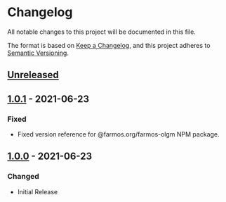 # Changelog
All notable changes to this project will be documented in this file.

The format is based on [Keep a Changelog](https://keepachangelog.com/en/1.0.0/),
and this project adheres to [Semantic Versioning](https://semver.org/spec/v2.0.0.html).

## [Unreleased]

## [1.0.1] - 2021-06-23

### Fixed

- Fixed version reference for @farmos.org/farmos-olgm NPM package.

## [1.0.0] - 2021-06-23

### Changed

- Initial Release

[Unreleased]: https://github.com/symbioquine/farm_map_google/compare/unbuilt-v1.0.1...HEAD
[1.0.1]: https://github.com/symbioquine/farm_map_google/compare/unbuilt-v1.0.0...unbuilt-v1.0.1
[1.0.0]: https://github.com/symbioquine/farm_map_google/releases/tag/unbuilt-v1.0.0
